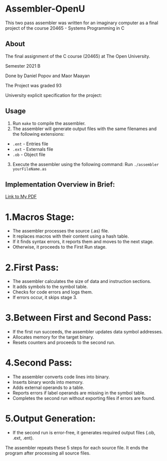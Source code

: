 # Assembler-OpenU
This two pass assembler was written for an imaginary computer as a final project of the course 20465 - Systems Programming in C

## About

The final assignment of the C course (20465) at The Open University.

Semester 2021 B

Done by Daniel Popov and Maor Maayan 

The Project was graded 93

University explicit specification for the project:


## Usage

1. Run `make` to compile the assembler.
2. The assembler will generate output files with the same filenames and the following extensions:
- `.ent` - Entries file
- `.ext` - Externals file
- `.ob` - Object file              
3. Execute the assembler using the following command:
Run `./assembler yourFileName.as`
  
## Implementation Overview in Brief:
[Link to My PDF](mmn14.pdf)

# 1.Macros Stage:
- The assembler processes the source (.as) file.
- It replaces macros with their content using a hash table.
- If it finds syntax errors, it reports them and moves to the next stage.
- Otherwise, it proceeds to the First Run stage.

# 2.First Pass:
- The assembler calculates the size of data and instruction sections.
- It adds symbols to the symbol table.
- Checks for code errors and logs them.
- If errors occur, it skips stage 3.

# 3.Between First and Second Pass:
- If the first run succeeds, the assembler updates data symbol addresses.
- Allocates memory for the target binary.
- Resets counters and proceeds to the second run.

# 4.Second Pass:
- The assembler converts code lines into binary.
- Inserts binary words into memory.
- Adds external operands to a table.
- Reports errors if label operands are missing in the symbol table.
- Completes the second run without exporting files if errors are found.

# 5.Output Generation:
- If the second run is error-free, it generates required output files (.ob, .ext, .ent).

The assembler repeats these 5 steps for each source file.
It ends the program after processing all source files.










